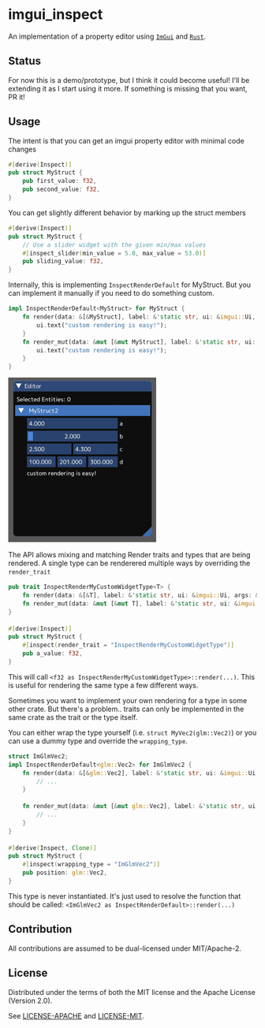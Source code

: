 # imgui_inspect

An implementation of a property editor using [`ImGui`](https://github.com/ocornut/imgui) and [`Rust`](https://rust-lang.org).

## Status

For now this is a demo/prototype, but I think it could become useful! I'll be extending it as I start using it more. If something is missing that you want, PR it!

## Usage

The intent is that you can get an imgui property editor with minimal code changes

```rust
#[derive(Inspect)]
pub struct MyStruct {
    pub first_value: f32,
    pub second_value: f32,
}
```
You can get slightly different behavior by marking up the struct members


```rust
#[derive(Inspect)]
pub struct MyStruct {    
    // Use a slider widget with the given min/max values
    #[inspect_slider(min_value = 5.0, max_value = 53.0)]
    pub sliding_value: f32,
}
```

Internally, this is implementing `InspectRenderDefault` for MyStruct. But you can implement it manually if you need to do something custom.

```rust
impl InspectRenderDefault<MyStruct> for MyStruct {
    fn render(data: &[&MyStruct], label: &'static str, ui: &imgui::Ui, args: &InspectArgsDefault) {
        ui.text("custom rendering is easy!");
    }
    fn render_mut(data: &mut [&mut MyStruct], label: &'static str, ui: &imgui::Ui, args: &InspectArgsDefault) {
        ui.text("custom rendering is easy!");
    }
}
```
![screenshot][logo]

[logo]: imgui_inspect.png "Screenshot"

The API allows mixing and matching Render traits and types that are being rendered. A single type can be renderered multiple ways by overriding the `render_trait`

```rust
pub trait InspectRenderMyCustomWidgetType<T> {
    fn render(data: &[&T], label: &'static str, ui: &imgui::Ui, args: &InspectArgsDefault);
    fn render_mut(data: &mut [&mut T], label: &'static str, ui: &imgui::Ui, args: &InspectArgsDefault);
}

#[derive(Inspect)]
pub struct MyStruct {
    #[inspect(render_trait = "InspectRenderMyCustomWidgetType")]
    pub a_value: f32,
}
```

This will call `<f32 as InspectRenderMyCustomWidgetType>::render(...)`. This is useful for rendering the same type a few different ways.

Sometimes you want to implement your own rendering for a type in some other crate. But there's a problem.. traits can only
be implemented in the same crate as the trait or the type itself.

You can either wrap the type yourself (i.e. `struct MyVec2(glm::Vec2)`) or you can use a dummy type and override the `wrapping_type`.

```rust
struct ImGlmVec2;
impl InspectRenderDefault<glm::Vec2> for ImGlmVec2 {
    fn render(data: &[&glm::Vec2], label: &'static str, ui: &imgui::Ui, args: &InspectArgsDefault) {
        // ...
    }

    fn render_mut(data: &mut [&mut glm::Vec2], label: &'static str, ui: &imgui::Ui, args: &InspectArgsDefault) {
        // ...
    }
}

#[derive(Inspect, Clone)]
pub struct MyStruct {
    #[inspect(wrapping_type = "ImGlmVec2")]
    pub position: glm::Vec2,
}
```

This type is never instantiated. It's just used to resolve the function that should be called: `<ImGlmVec2 as InspectRenderDefault>::render(...)`

## Contribution

All contributions are assumed to be dual-licensed under MIT/Apache-2.

## License

Distributed under the terms of both the MIT license and the Apache License (Version 2.0).

See [LICENSE-APACHE](LICENSE-APACHE) and [LICENSE-MIT](LICENSE-MIT).
